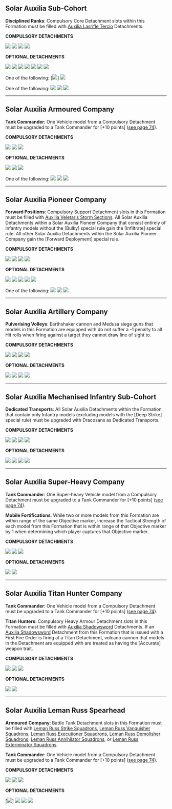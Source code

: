 ## Solar Auxilia Sub-Cohort

**Disciplined Ranks**: Compulsory Core Detachment slots within this Formation must be filled with [Auxilia Lasrifle Tercio](detachments.md#auxilia-lasrifle-tercio-30-points) Detachments.

**COMPULSORY DETACHMENTS**

[![](../../media/factions/solar_auxilia/compulsory_hq.jpg)](detachments.md#hq-detachments) [![](../../media/factions/solar_auxilia/compulsory_support.jpg)](detachments.md#support-detachments) [![](../../media/factions/solar_auxilia/compulsory_auxilia_lasrifle.jpg)](detachments.md#auxilia-lasrifle-tercio-30-points) [![](../../media/factions/solar_auxilia/compulsory_auxilia_lasrifle.jpg)](detachments.md#auxilia-lasrifle-tercio-30-points)

**OPTIONAL DETACHMENTS**

[![](../../media/factions/solar_auxilia/optional_transport.jpg)](detachments.md#transport-detachments) [![](../../media/factions/solar_auxilia/optional_transport.jpg)](detachments.md#transport-detachments) [![](../../media/factions/solar_auxilia/optional_transport.jpg)](detachments.md#transport-detachments) [![](../../media/factions/solar_auxilia/optional_support.jpg)](detachments.md#support-detachments) [![](../../media/factions/solar_auxilia/optional_support.jpg)](detachments.md#support-detachments) [![](../../media/factions/solar_auxilia/optional_battle_tank.jpg)](detachments.md#battle-tank-detachments) [![](../../media/factions/solar_auxilia/optional_core.jpg)](detachments.md#core-detachments)

One of the following:
[![](../../media/factions/solar_auxilia/optional_light_armour.jpg)] [![](../../media/factions/solar_auxilia/optional_vanguard.jpg)](detachments.md#vanguard-detachments)

One of the following:
[![](../../media/factions/solar_auxilia/optional_artillery.jpg)](detachments.md#artillery-detachments) [![](../../media/factions/solar_auxilia/optional_battle_tank.jpg)](detachments.md#battle-tank-detachments) [![](../../media/factions/solar_auxilia/optional_air_support.jpg)](detachments.md#air-support-detachments)

---

## Solar Auxilia Armoured Company

**Tank Commander**: One Vehicle model from a Compulsory Detachment must be upgraded to a Tank Commander for [+10 points] ([see page 74](index.md#tank-commander)).

**COMPULSORY DETACHMENTS**

[![](../../media/factions/solar_auxilia/compulsory_battle_tank.jpg)](detachments.md#battle-tank-detachments) [![](../../media/factions/solar_auxilia/compulsory_battle_tank.jpg)](detachments.md#battle-tank-detachments) [![](../../media/factions/solar_auxilia/compulsory_heavy_armour.jpg)](detachments.md#heavy-armour-detachments)

**OPTIONAL DETACHMENTS**

[![](../../media/factions/solar_auxilia/optional_battle_tank.jpg)](detachments.md#battle-tank-detachments) [![](../../media/factions/solar_auxilia/optional_battle_tank.jpg)](detachments.md#battle-tank-detachments) [![](../../media/factions/solar_auxilia/optional_heavy_armour.jpg)](detachments.md#heavy-armour-detachments)

One of the following:
[![](../../media/factions/solar_auxilia/optional_battle_tank.jpg)](detachments.md#battle-tank-detachments) [![](../../media/factions/solar_auxilia/optional_artillery.jpg)](detachments.md#artillery-detachments) [![](../../media/factions/solar_auxilia/optional_air_support.jpg)](detachments.md#air-support-detachments)

---

## Solar Auxilia Pioneer Company

**Forward Positions**: Compulsory Support Detachment slots in this Formation must be filled with [Auxilia Veletaris Storm Sections](detachments.md#auxilia-veletaris-storm-section-40-points). All Solar Auxilia Detachments within a Solar Auxilia Pioneer Company that consist entirely of Infantry models without the [Bulky] special rule gain the [Infiltrate] special rule. All other Solar Auxilia Detachments within the Solar Auxilia Pioneer Company gain the [Forward Deployment] special rule.

**COMPULSORY DETACHMENTS**

[![](../../media/factions/solar_auxilia/compulsory_hq.jpg)](detachments.md#hq-detachments) [![](../../media/factions/solar_auxilia/compulsory_bastion.jpg)](detachments.md#bastion-detachments) [![](../../media/factions/solar_auxilia/compulsory_storm_section.jpg)](detachments.md#auxilia-veletaris-storm-section-40-points) [![](../../media/factions/solar_auxilia/compulsory_bastion.jpg)](detachments.md#bastion-detachments)

**OPTIONAL DETACHMENTS**

[![](../../media/factions/solar_auxilia/optional_support.jpg)](detachments.md#support-detachments) [![](../../media/factions/solar_auxilia/optional_core.jpg)](detachments.md#core-detachments) [![](../../media/factions/solar_auxilia/optional_air_support.jpg)](detachments.md#air-support-detachments) [![](../../media/factions/solar_auxilia/optional_vanguard.jpg)](detachments.md#vanguard-detachments) [![](../../media/factions/solar_auxilia/optional_vanguard.jpg)](detachments.md#vanguard-detachments)

One of the following:
[![](../../media/factions/solar_auxilia/optional_battle_tank.jpg)](detachments.md#battle-tank-detachments) [![](../../media/factions/solar_auxilia/optional_artillery.jpg)](detachments.md#artillery-detachments) [![](../../media/factions/solar_auxilia/optional_air_support.jpg)](detachments.md#air-support-detachments)

---

## Solar Auxilia Artillery Company

**Pulverising Volleys**: Earthshaker cannon and Medusa siege guns that models in this Formation are equipped with do not suffer a -1 penalty to all Hit rolls when firing against a target they cannot draw line of sight to.

**COMPULSORY DETACHMENTS**

[![](../../media/factions/solar_auxilia/compulsory_hq.jpg)](detachments.md#hq-detachments) [![](../../media/factions/solar_auxilia/compulsory_artillery.jpg)](detachments.md#artillery-detachments) [![](../../media/factions/solar_auxilia/compulsory_artillery.jpg)](detachments.md#artillery-detachments) [![](../../media/factions/solar_auxilia/compulsory_artillery.jpg)](detachments.md#artillery-detachments)

**OPTIONAL DETACHMENTS**

[![](../../media/factions/solar_auxilia/optional_support.jpg)](detachments.md#support-detachments) [![](../../media/factions/solar_auxilia/optional_support.jpg)](detachments.md#support-detachments) [![](../../media/factions/solar_auxilia/optional_bastion.jpg)](detachments.md#bastion-detachments) [![](../../media/factions/solar_auxilia/optional_bastion.jpg)](detachments.md#bastion-detachments)

---

## Solar Auxilia Mechanised Infantry Sub-Cohort

**Dedicated Transports**: All Solar Auxilia Detachments within the Formation that contain only Infantry models (excluding models with the [Deep Strike] special rule) must be upgraded with Dracosans as Dedicated Transports.

**COMPULSORY DETACHMENTS**

[![](../../media/factions/solar_auxilia/compulsory_hq.jpg)](detachments.md#hq-detachments) [![](../../media/factions/solar_auxilia/compulsory_support.jpg)](detachments.md#support-detachments) [![](../../media/factions/solar_auxilia/compulsory_core.jpg)](detachments.md#core-detachments) [![](../../media/factions/solar_auxilia/compulsory_core.jpg)](detachments.md#core-detachments)

**OPTIONAL DETACHMENTS**

[![](../../media/factions/solar_auxilia/optional_vanguard.jpg)](detachments.md#vanguard-detachments) [![](../../media/factions/solar_auxilia/optional_vanguard.jpg)](detachments.md#vanguard-detachments) [![](../../media/factions/solar_auxilia/optional_air_support.jpg)](detachments.md#air-support-detachments) [![](../../media/factions/solar_auxilia/optional_support.jpg)](detachments.md#support-detachments)

---

## Solar Auxilia Super-Heavy Company

**Tank Commander**: One Super-heavy Vehicle model from a Compulsory Detachment must be upgraded to a Tank Commander for [+10 points] ([see page 74](index.md#tank-commander)).

**Mobile Fortifications**: While two or more models from this Formation are within range of the same Objective marker, increase the Tactical Strength of each model from this Formation that is within range of that Objective marker by 1 when determining which player captures that Objective marker.

**COMPULSORY DETACHMENTS**

[![](../../media/factions/solar_auxilia/compulsory_heavy_armour.jpg)](detachments.md#heavy-armour-detachments) [![](../../media/factions/solar_auxilia/compulsory_heavy_armour.jpg)](detachments.md#heavy-armour-detachments) [![](../../media/factions/solar_auxilia/compulsory_heavy_armour.jpg)](detachments.md#heavy-armour-detachments)

**OPTIONAL DETACHMENTS**

[![](../../media/factions/solar_auxilia/optional_heavy_armour.jpg)](detachments.md#heavy-armour-detachments) [![](../../media/factions/solar_auxilia/optional_heavy_armour.jpg)](detachments.md#heavy-armour-detachments)

---

## Solar Auxilia Titan Hunter Company

**Tank Commander**: One Vehicle model from a Compulsory Detachment must be upgraded to a Tank Commander for [+10 points] ([see page 74](index.md#tank-commander)).

**Titan Hunters**: Compulsory Heavy Armour Detachment slots in this Formation must be filled with [Auxilia Shadowsword](detachments.md#auxilia-shadowsword-squadron-140-points) Detachments. If an [Auxilia Shadowsword](detachments.md#auxilia-shadowsword-squadron-140-points) Detachment from this Formation that is issued with a First Fire Order is firing at a Titan Detachment, volcano cannon that models in the Detachment are equipped with are treated as having the [Accurate] weapon trait.

**COMPULSORY DETACHMENTS**

[![](../../media/factions/solar_auxilia/compulsory_shadowsword.jpg)](detachments.md#auxilia-shadowsword-squadron-140-points) [![](../../media/factions/solar_auxilia/compulsory_shadowsword.jpg)](detachments.md#auxilia-shadowsword-squadron-140-points) [![](../../media/factions/solar_auxilia/compulsory_shadowsword.jpg)](detachments.md#auxilia-shadowsword-squadron-140-points)

**OPTIONAL DETACHMENTS**

[![](../../media/factions/solar_auxilia/optional_heavy_armour.jpg)](detachments.md#heavy-armour-detachments) [![](../../media/factions/solar_auxilia/optional_heavy_armour.jpg)](detachments.md#heavy-armour-detachments)

---

## Solar Auxilia Leman Russ Spearhead

**Armoured Company**: Battle Tank Detachment slots in this Formation must be filled with [Leman Russ Strike Squadrons](detachments.md#leman-russ-strike-squadron-175-points), [Leman Russ Vanquisher Squadrons](detachments.md#leman-russ-vanquisher-squadron-175-points), [Leman Russ Executioner Squadrons](detachments.md#leman-russ-executioner-squadron-175-points), [Leman Russ Demolisher Squadrons](detachments.md#leman-russ-demolisher-squadron-175-points), [Leman Russ Annihilator Squadrons](detachments.md#leman-russ-annihilator-squadron-175-points), or [Leman Russ Exterminator Squadrons](detachments.md#leman-russ-exterminator-squadron-175-points).

**Tank Commander**: One Vehicle model from a Compulsory Detachment must be upgraded to a Tank Commander for [+10 points] ([see page 74](index.md#tank-commander)).

**COMPULSORY DETACHMENTS**

[![](../../media/factions/solar_auxilia/compulsory_leman_russ.jpg)](detachments.md#battle-tank-detachments) [![](../../media/factions/solar_auxilia/compulsory_leman_russ.jpg)](detachments.md#battle-tank-detachments) [![](../../media/factions/solar_auxilia/compulsory_leman_russ.jpg)](detachments.md#battle-tank-detachments)

**OPTIONAL DETACHMENTS**

[![](../../media/factions/solar_auxilia/optional_light_armour.jpg)] [![](../../media/factions/solar_auxilia/optional_battle_tank.jpg)](detachments.md#battle-tank-detachments) [![](../../media/factions/solar_auxilia/optional_heavy_armour.jpg)](detachments.md#heavy-armour-detachments) [![](../../media/factions/solar_auxilia/optional_air_support.jpg)](detachments.md#air-support-detachments)
